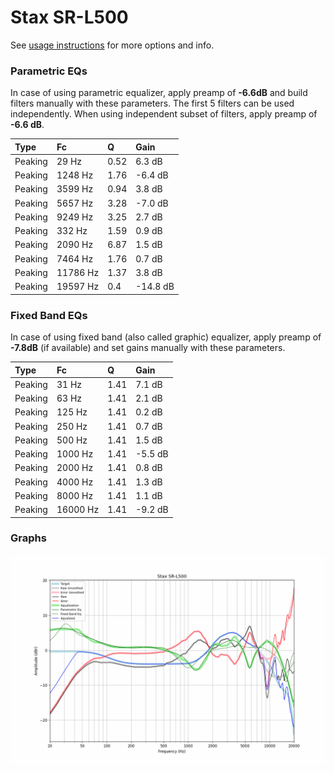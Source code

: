 # Stax SR-L500
See [usage instructions](https://github.com/jaakkopasanen/AutoEq#usage) for more options and info.

### Parametric EQs
In case of using parametric equalizer, apply preamp of **-6.6dB** and build filters manually
with these parameters. The first 5 filters can be used independently.
When using independent subset of filters, apply preamp of **-6.6 dB**.

| Type    | Fc       |    Q | Gain     |
|:--------|:---------|:-----|:---------|
| Peaking | 29 Hz    | 0.52 | 6.3 dB   |
| Peaking | 1248 Hz  | 1.76 | -6.4 dB  |
| Peaking | 3599 Hz  | 0.94 | 3.8 dB   |
| Peaking | 5657 Hz  | 3.28 | -7.0 dB  |
| Peaking | 9249 Hz  | 3.25 | 2.7 dB   |
| Peaking | 332 Hz   | 1.59 | 0.9 dB   |
| Peaking | 2090 Hz  | 6.87 | 1.5 dB   |
| Peaking | 7464 Hz  | 1.76 | 0.7 dB   |
| Peaking | 11786 Hz | 1.37 | 3.8 dB   |
| Peaking | 19597 Hz | 0.4  | -14.8 dB |

### Fixed Band EQs
In case of using fixed band (also called graphic) equalizer, apply preamp of **-7.8dB**
(if available) and set gains manually with these parameters.

| Type    | Fc       |    Q | Gain    |
|:--------|:---------|:-----|:--------|
| Peaking | 31 Hz    | 1.41 | 7.1 dB  |
| Peaking | 63 Hz    | 1.41 | 2.1 dB  |
| Peaking | 125 Hz   | 1.41 | 0.2 dB  |
| Peaking | 250 Hz   | 1.41 | 0.7 dB  |
| Peaking | 500 Hz   | 1.41 | 1.5 dB  |
| Peaking | 1000 Hz  | 1.41 | -5.5 dB |
| Peaking | 2000 Hz  | 1.41 | 0.8 dB  |
| Peaking | 4000 Hz  | 1.41 | 1.3 dB  |
| Peaking | 8000 Hz  | 1.41 | 1.1 dB  |
| Peaking | 16000 Hz | 1.41 | -9.2 dB |

### Graphs
![](./Stax%20SR-L500.png)